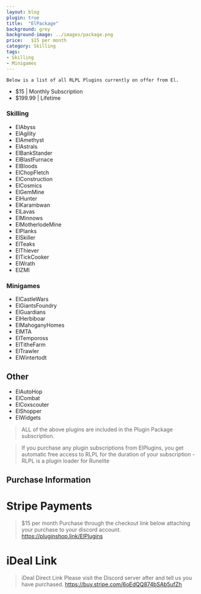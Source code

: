 ```yaml
---
layout: blog
plugin: true
title:  "ElPackage"
background: grey
background-image: ../images/package.png
price:   $15 per month
category: Skilling
tags:
- Skilling
- Minigames
---
```


```
Below is a list of all RLPL Plugins currently on offer from El.

```

- $15 | Monthly Subscription
- $199.99 | Lifetime

### Skilling

- ElAbyss
- ElAgility
- ElAmethyst
- ElAstrals
- ElBankStander
- ElBlastFurnace
- ElBloods
- ElChopFletch
- ElConstruction
- ElCosmics
- ElGemMine
- ElHunter
- ElKarambwan
- ElLavas
- ElMinnows
- ElMotherlodeMine
- ElPlanks
- ElSkiller
- ElTeaks
- ElThiever
- ElTickCooker
- ElWrath
- ElZMI

### Minigames

- ElCastleWars
- ElGiantsFoundry
- ElGuardians
- ElHerbiboar
- ElMahoganyHomes
- ElMTA
- ElTempoross
- ElTitheFarm
- ElTrawler
- ElWintertodt


## Other

- ElAutoHop
- ElCombat
- ElCoxscouter
- ElShopper
- ElWidgets

> ALL of the above plugins are included in the Plugin Package subscription.

> If you purchase any plugin subscriptions from ElPlugins, you get automatic free access to RLPL for the duration of your subscription - RLPL is a plugin loader for Runelite

## Purchase Information

# Stripe Payments
> $15 per month
> Purchase through the checkout link below attaching your purchase to your discord account.
<a href="https://pluginshop.link/ElPlugins">https://pluginshop.link/ElPlugins</a>

# iDeal Link
> iDeal Direct Link
> Please visit the Discord server after and tell us you have purchased.
<a href="https://buy.stripe.com/6oEdQQ874bSAb5ufZh">https://buy.stripe.com/6oEdQQ874bSAb5ufZh</a>